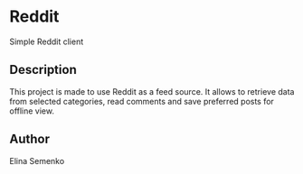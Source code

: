 # Reddit
Simple Reddit client

## Description
This project is made to use Reddit as a feed source.
It allows to retrieve data from selected categories, read comments and save preferred posts for offline view.

## Author
Elina Semenko
